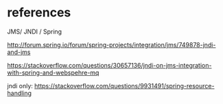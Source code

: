 


# references

JMS/ JNDI / Spring

http://forum.spring.io/forum/spring-projects/integration/jms/749878-jndi-and-jms

https://stackoverflow.com/questions/30657136/jndi-on-jms-integration-with-spring-and-webspehre-mq

jndi only:
https://stackoverflow.com/questions/9931491/spring-resource-handling